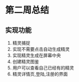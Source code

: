 # 第二周总结
## 实现功能
1. 精灵捕捉
2. 实现不需要点击自动生成精灵
3. 实现精灵生成在屏幕中央
4. 创建精灵图鉴
5. 用户可以查看自己已经有的精灵
6. 精灵详情页,登陆,注册的界面
